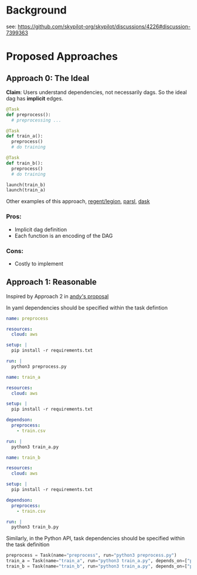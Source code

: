 # Background
see: https://github.com/skypilot-org/skypilot/discussions/4226#discussion-7399363

# Proposed Approaches
## Approach 0: The Ideal
**Claim**: Users understand dependencies, not necessarily dags.
So the ideal dag has **implicit** edges.
```python
@Task
def preprocess():
  # preprocessing ...

@Task
def train_a():
  preprocess()
  # do training

@Task
def train_b():
  preprocess()
  # do training

launch(train_b)
launch(train_a)
```
Other examples of this approach, [regent/legion](https://regent-lang.org/tutorial/01_tasks_and_futures/), [parsl](https://parsl.readthedocs.io/en/stable/userguide/joins.html), [dask](https://distributed.dask.org/en/stable/task-launch.html)

### Pros:
* Implicit dag definition
* Each function is an encoding of the DAG
### Cons:
* Costly to implement
## Approach 1: Reasonable
Inspired by Approach 2 in [andy's proposal](https://github.com/skypilot-org/skypilot/discussions/4226)

In yaml dependencies should be specified within the task defintion
```yaml
name: preprocess

resources:
  cloud: aws

setup: |
  pip install -r requirements.txt

run: |
  python3 preprocess.py
```

```yaml
name: train_a

resources:
  cloud: aws

setup: |
  pip install -r requirements.txt

dependson:
  preprocess:
    - train.csv

run: |
  python3 train_a.py
```
```yaml
name: train_b

resources:
  cloud: aws

setup: |
  pip install -r requirements.txt

dependson:
  preprocess:
    - train.csv

run: |
  python3 train_b.py
```

Similarly, in the Python API, task dependencies should be specified within the task definition
```python
preprocess = Task(name="preprocess", run="python3 preprocess.py")
train_a = Task(name="train_a", run="python3 train_a.py", depends_on=["preprocess:/data/train_a"])
train_b = Task(name="train_b", run="python3 train_a.py", depends_on=["preprocess:/data/train_b"])
```
